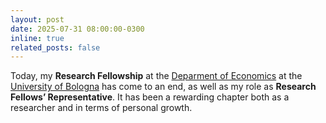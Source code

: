 ```yaml
---
layout: post
date: 2025-07-31 08:00:00-0300
inline: true
related_posts: false
---
```


Today, my <b>Research Fellowship</b> at the [Deparment of Economics](https://dse.unibo.it/en) at the [University of Bologna](https://www.unibo.it/en/homepage) has come to an end, as well as my role as <b>Research Fellows’ Representative</b>. It has been a rewarding chapter both as a researcher and in terms of personal growth.
